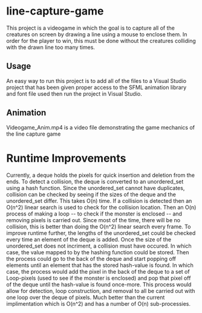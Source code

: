 # line-capture-game

This project is a videogame in which the goal is to capture all of the creatures on screen by drawing a line using a mouse to enclose them. In order for the player to win, this must be done without the creatures colliding with the drawn line too many times.

## Usage

An easy way to run this project is to add all of the files to a Visual Studio project that has been given proper access to the SFML animation library and font file used then run the project in Visual Studio.

## Animation

Videogame_Anim.mp4 is a video file demonstrating the game mechanics of the line capture game

# Runtime Improvements

Currently, a deque holds the pixels for quick insertion and deletion from the ends. To detect a collision, the deque is converted to an unordered_set using a hash function. Since the unordered_set cannot have duplicates, collision can be checked by seeing if the sizes of the deque and the unordered_set differ. This takes O(n) time. If a collision is detected then an O(n^2) linear search is used to check for the collision location. Then an O(n) process of making a loop -- to check if the monster is enclosed -- and removing pixels is carried out. Since most of the time, there will be no collision, this is better than doing the O(n^2) linear search every frame. To improve runtime further, the lengths of the unordered_set could be checked every time an element of the deque is added. Once the size of the unordered_set does not incriment, a collision must have occured. In which case, the value mapped to by the hashing function could be stored. Then the process could go to the back of the deque and start popping off elements until an element that has the stored hash-value is found. In which case, the process would add the pixel in the back of the deque to a set of Loop-pixels (used to see if the monster is enclosed) and pop that pixel off of the deque until the hash-value is found once-more. This process would allow for detection, loop construction, and removal to all be carried out with one loop over the deque of pixels. Much better than the current implimentation which is O(n^2) and has a number of O(n) sub-processies. 
